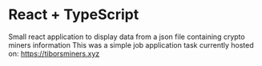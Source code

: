 # React + TypeScript
Small react application to display data from a json file containing crypto miners information
This was a simple job application task
currently hosted on: https://tiborsminers.xyz
